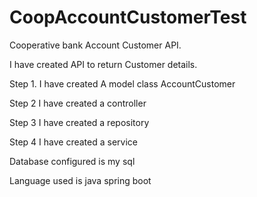 
# CoopAccountCustomerTest
Cooperative bank Account Customer API.

I have created API to return Customer details.

Step 1. I have created A model class AccountCustomer

Step 2 I have created a controller

Step 3 I have created a repository

Step 4 I have created a service

Database configured is my sql


Language used is java spring boot
